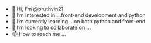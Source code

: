 - 👋 Hi, I’m @pruthvin21
- 👀 I’m interested in ...front-end development and python
- 🌱 I’m currently learning ...on both python and front-end
- 💞️ I’m looking to collaborate on ...
- 📫 How to reach me ...

<!---
pruthvin21/pruthvin21 is a ✨ special ✨ repository because its `README.md` (this file) appears on your GitHub profile.
You can click the Preview link to take a look at your changes.
--->
